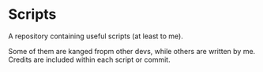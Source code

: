 # Scripts

A repository containing useful scripts (at least to me).

Some of them are kanged fropm other devs, while others are written by me. Credits are included within each script or commit.